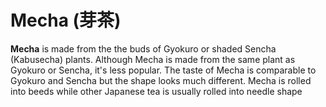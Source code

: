 # Mecha (芽茶)

**Mecha** is made from the the buds of Gyokuro or shaded Sencha (Kabusecha) plants. Although Mecha is made from the same plant as Gyokuro or Sencha, it's less popular. The taste of Mecha is comparable to Gyokuro and Sencha but the shape looks much different. Mecha is rolled into beeds while other Japanese tea is usually rolled into needle shape 
